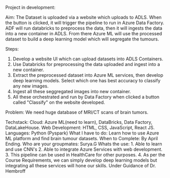 Project in development:

 Aim: The Dataset is uploaded via a website which uploads to ADLS. When the button is clicked, it will trigger the pipeline to run in Azure Data Factory. ADF will run databricks to preprocess the data, then it will ingests the data into a new container in ADLS. From there Azure ML will use the processed dataset to build a deep learning model which will segregate the tumours. 

 Steps:
 1. Develop a website UI which can upload datasets into ADLS Containers.
 2. Use Databricks for preprocessing  the data uploaded and ingest into a new container.
 3. Extract the preprocessed dataset into Azure ML services, then develop deep learning models. Select which one has best accuracy to classify any new images.
 4. Ingest all these seggregated images into new container.
 5. All these orchestrated and run by Data Factory when clicked a button called "Classify" on the website developed.

Problem: We need huge database of MRI/CT scans of brain tumors.

 Techstack:
 Cloud: Azure ML(need to learn), DataBricks, Data Factory, DataLakeHouse.
 Web Development: HTML, CSS, JavaScript, React JS.
 Languages: Python (Pyspark)
 What I have to do: Learn how to use Azure ML platform and find brain tumour datasets.
 When to Complete: By April Ending.
 Who are your groupmates: Surya.G
 Whats the use: 
           1. Able to learn and use CNN's
           2. Able to integrate Azure Services with web development.
           3. This pipeline can be used in HealthCare for other purposes.
           4. As per the Course Requirements, we can simply develop  deep learning models but integrating all these services will hone our skills.
Under Guidance of Dr. Hembroff
